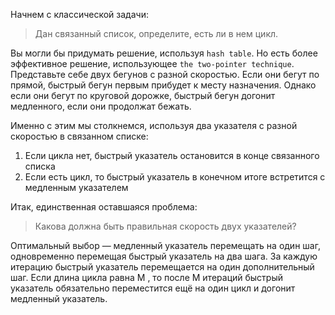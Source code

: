 Начнем с классической задачи:

> Дан связанный список, определите, есть ли в нем цикл.

Вы могли бы придумать решение, используя `hash table`. Но есть более эффективное решение, использующее `the two-pointer technique`. Представьте себе двух бегунов с разной скоростью. Если они бегут по прямой, быстрый бегун первым прибудет к месту назначения. Однако если они бегут по круговой дорожке, быстрый бегун догонит медленного, если они продолжат бежать.

Именно с этим мы столкнемся, используя два указателя с разной скоростью в связанном списке:
1. Если цикла нет, быстрый указатель остановится в конце связанного списка
2. Если есть цикл, то быстрый указатель в конечном итоге встретится с медленным указателем

Итак, единственная оставшаяся проблема:

> Какова должна быть правильная скорость двух указателей?

Оптимальный выбор — медленный указатель перемещать на один шаг, одновременно перемещая быстрый указатель на два шага. За каждую итерацию быстрый указатель перемещается на один дополнительный шаг. Если длина цикла равна M , то после M итераций быстрый указатель обязательно переместится ещё на один цикл и догонит медленный указатель.
